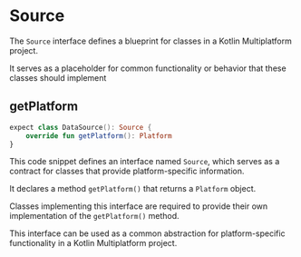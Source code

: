 # Source

The `Source` interface defines a blueprint for classes in a 
Kotlin Multiplatform project. 

It serves as a placeholder for common functionality or
behavior that these classes should implement

## getPlatform

```Kotlin
expect class DataSource(): Source {
    override fun getPlatform(): Platform
}
```

This code snippet defines an interface named `Source`,
which serves as a contract for classes that provide platform-specific information.

It declares a method `getPlatform()` that returns a `Platform` object.

Classes implementing this interface are required to provide their
own implementation of the `getPlatform()` method.

This interface can be used as a common abstraction for platform-specific
functionality in a Kotlin Multiplatform project.